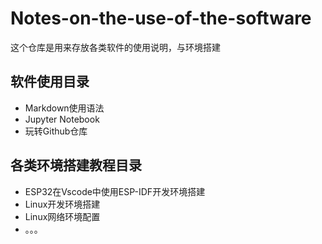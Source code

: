 # Notes-on-the-use-of-the-software
这个仓库是用来存放各类软件的使用说明，与环境搭建
## 软件使用目录
- Markdown使用语法
- Jupyter Notebook
- 玩转Github仓库

## 各类环境搭建教程目录
- ESP32在Vscode中使用ESP-IDF开发环境搭建
- Linux开发环境搭建
- Linux网络环境配置
- 。。。